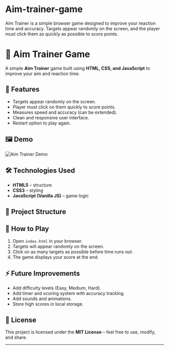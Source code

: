 # Aim-trainer-game
Aim Trainer is a simple browser game designed to improve your reaction time and accuracy. Targets appear randomly on the screen, and the player must click them as quickly as possible to score points.
# 🎯 Aim Trainer Game

A simple **Aim Trainer** game built using **HTML, CSS, and JavaScript** to improve your aim and reaction time.  

## 🚀 Features
- Targets appear randomly on the screen.  
- Player must click on them quickly to score points.  
- Measures speed and accuracy (can be extended).  
- Clean and responsive user interface.  
- Restart option to play again.  

## 🖼️ Demo
![Aim Trainer Demo](https://upload.wikimedia.org/wikipedia/commons/6/65/Target_icon.svg)

## 🛠️ Technologies Used
- **HTML5** – structure  
- **CSS3** – styling  
- **JavaScript (Vanilla JS)** – game logic  

## 📂 Project Structure

## 🎯 How to Play
1. Open `index.html` in your browser.  
2. Targets will appear randomly on the screen.  
3. Click on as many targets as possible before time runs out.  
4. The game displays your score at the end.  

## ⚡ Future Improvements
- Add difficulty levels (Easy, Medium, Hard).  
- Add timer and scoring system with accuracy tracking.  
- Add sounds and animations.  
- Store high scores in local storage.  

## 📜 License
This project is licensed under the **MIT License** – feel free to use, modify, and share.  

---
